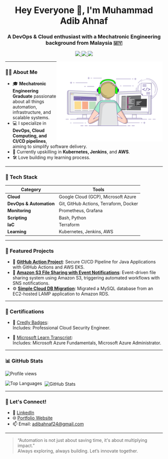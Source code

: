 <h1 align="center">Hey Everyone 👋, I'm Muhammad Adib Ahnaf</h1>

<h3 align="center">A DevOps & Cloud enthusiast with a Mechatronic Engineering background from Malaysia 🇲🇾</h3>

<p align="center">
  <a href="https://github.com/Adib2024">
    <img src="https://img.shields.io/github/followers/Adib2024?label=Follow&style=social" />
  </a>
  <a href="https://www.linkedin.com/in/muhammad-adib-204793168">
    <img src="https://img.shields.io/badge/LinkedIn-Muhammad%20Adib-blue?logo=linkedin&style=flat-square" />
  </a>
  <a href="https://myahnaf.netlify.app/">
    <img src="https://img.shields.io/badge/Portfolio-Adib's%20Site-orange?style=flat-square" />
  </a>
</p>

<img align="right" alt="Coding" width="340" src="https://raw.githubusercontent.com/devSouvik/devSouvik/master/gif3.gif" />

---

### 🧑‍💻 About Me

- 🎓 **Mechatronic Engineering Graduate** passionate about all things automation, infrastructure, and scalable systems.
- 💻 I specialize in **DevOps, Cloud Computing, and CI/CD pipelines**, aiming to simplify software delivery.
- 🔄 Currently upskilling in **Kubernetes, Jenkins**, and **AWS**.
- 🛠️ Love building my learning process.

---

### 🧰 Tech Stack

| Category | Tools |
| ------- | ----- |
| **Cloud** | Google Cloud (GCP), Microsoft Azure |
| **DevOps & Automation** | Git, GitHub Actions, Terraform, Docker |
| **Monitoring** | Prometheus, Grafana |
| **Scripting** | Bash, Python |
| **IaC** | Terraform |
| **Learning** | Kubernetes, Jenkins, AWS |

---

### 🚀 Featured Projects

- 🔧 [**GitHub Action Project**](https://github.com/Adib2024/Github_Actions-Project): Secure CI/CD Pipeline for Java Applications with GitHub Actions and AWS EKS.
- 🔁 [**Amazon S3 File Sharing with Event Notifications**](https://github.com/Adib2024/amazon-s3-event-notifications): Event-driven file sharing system using Amazon S3, triggering automated workflows with SNS notifications.
- ⚙️ [**Simple Cloud DB Migration**](https://github.com/Adib2024/simple-cloud-db-migration-project): Migrated a MySQL database from an EC2-hosted LAMP application to Amazon RDS.

---

### 📜 Certifications

- 🏅 [Credly Badges](https://www.credly.com/users/muhammad-adib-ahnaf-mohammad-khozaini.4b43a7e9):  
  Includes: Professional Cloud Security Engineer.

- 📘 [Microsoft Learn Transcript](https://learn.microsoft.com/en-us/users/muhammadadibahnafmohammadkhozaini-8507/transcript/v2n3nal6onnnr5o):  
  Includes: Microsoft Azure Fundamentals, Microsoft Azure Administrator.

---

### 📊 GitHub Stats

<p align="left">
  <img src="https://komarev.com/ghpvc/?username=Adib2024&label=Profile%20views&color=0e75b6&style=flat" alt="Profile views" />
</p>

<p>
  <img align="left" src="https://github-readme-stats.vercel.app/api/top-langs?username=Adib2024&show_icons=true&locale=en&layout=compact&theme=vue&hide_border=true" alt="Top Languages" />
</p>

<p>&nbsp;
  <img align="center" src="https://github-readme-stats.vercel.app/api?username=Adib2024&show_icons=true&locale=en&theme=vue&hide_border=true" alt="GitHub Stats" />
</p>

---

### 🤝 Let's Connect!

- 💼 [LinkedIn](https://www.linkedin.com/in/muhammad-adib-204793168)
- 🌐 [Portfolio Website](https://myahnaf.netlify.app/)
- 📫 Email: adibahnaf24@gmail.com

---

> “Automation is not just about saving time, it's about multiplying impact.”  
Always exploring, always building. Let’s innovate together.

